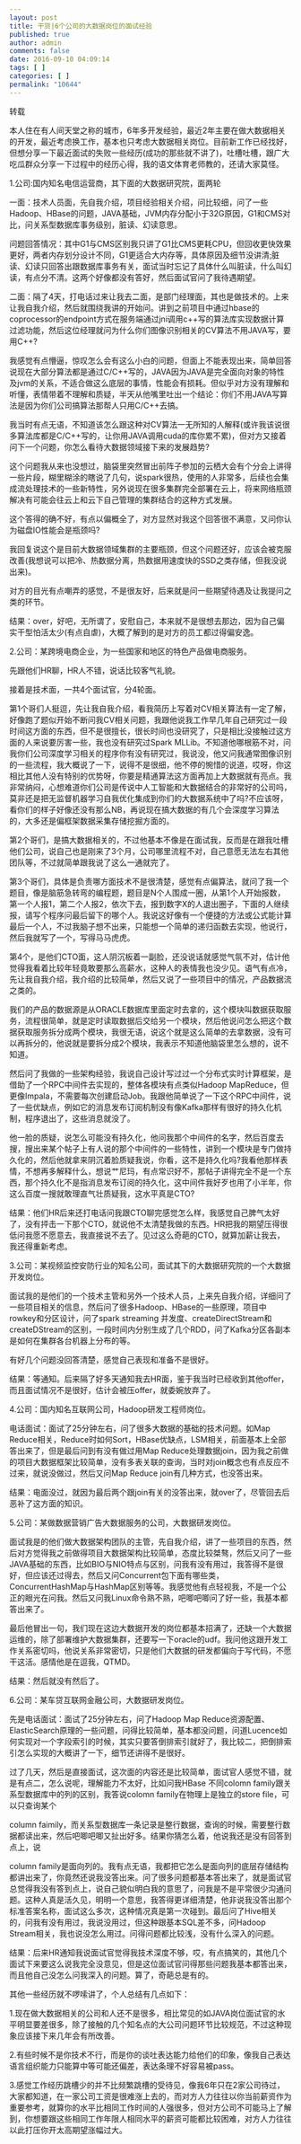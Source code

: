 ```yaml
---
layout: post
title: 干货|6个公司的大数据岗位的面试经验
published: true
author: admin
comments: false
date: 2016-09-10 04:09:14
tags: [ ]
categories: [ ]
permalink: "10644"
---
```

转载

本人住在有人间天堂之称的城市，6年多开发经验，最近2年主要在做大数据相关的开发，最近考虑换工作，基本也只考虑大数据相关岗位。目前新工作已经找好，但想分享一下最近面试的失败一些经历(成功的那些就不讲了)，吐槽吐槽，跟广大吃瓜群众分享一下过程中的经历心得，我的语文体育老师教的，还请大家莫怪。

1.公司:国内知名电信运营商，其下面的大数据研究院，面两轮

一面：技术人员面，先自我介绍，项目经验相关介绍，问比较细，问了一些Hadoop、HBase的问题，JAVA基础，JVM内存分配小于32G原因，G1和CMS对比，问关系型数据库事务级别，脏读、幻读意思。

问题回答情况：其中G1与CMS区别我只讲了G1比CMS更耗CPU，但回收更快效果更好，两者内存划分设计不同，G1更适合大内存等，具体原因及细节没讲清;脏读、幻读只回答出跟数据库事务有关，面试当时忘记了具体什么叫脏读，什么叫幻读，有点分不清。这两个好像都没有答好，然后面试官问了我待遇期望。

二面：隔了4天，打电话过来让我去二面，是部门经理面，其也是做技术的。上来让我自我介绍，然后就围绕我讲的开始问。讲到之前项目中通过hbase的coprocessor的endpoint方式在服务端通过jni调用c++写的算法库实现数据计算过滤功能，然后这位经理就问为什么你们图像识别相关的CV算法不用JAVA写，要用C++?

我感觉有点懵逼，惊叹怎么会有这么小白的问题，但面上不能表现出来，简单回答说现在大部分算法都是通过C/C++写的，JAVA因为JAVA是完全面向对象的特性及jvm的关系，不适合做这么底层的事情，性能会有损耗。但似乎对方没有理解和听懂，表情带着不理解和质疑，半天从他嘴里吐出一个结论：你们不用JAVA写算法是因为你们公司搞算法那帮人只用C/C++去搞。

我当时有点无语，不知道该怎么跟这种对CV算法一无所知的人解释(或许我该说很多算法库都是C/C++写的，让你用JAVA调用cuda的库你累不累)，但对方又接着问下一个问题，你怎么看待大数据领域接下来的发展趋势?

这个问题我从来也没想过，脑袋里突然冒出前阵子参加的云栖大会有个分会上讲得一些片段，糊里糊涂的瞎说了几句，说spark很热，使用的人非常多，后续也会集成流处理技术的一些新特性，另外说现在很多集群完全部署在云上，将来网络瓶颈解决有可能会往云上和云下自己管理的集群结合的这种方式发展。

这个答得的确不好，有点以偏概全了，对方显然对我这个回答很不满意，又问你认为磁盘IO性能会是瓶颈吗?

我回复说这个是目前大数据领域集群的主要瓶颈，但这个问题还好，应该会被克服改善(我想说可以把冷、热数据分离，热数据用速度快的SSD之类存储，但我没说出来)。

对方的目光有点嘲弄的感觉，不是很友好，后来就是问一些期望待遇及让我提问之类的环节。

结果：over，好吧，无所谓了，安慰自己，本来就不是很想去那边，因为自己偏实干型怕活太少(有点自虐)，大概了解到的是对方的员工都过得偏安逸。

2.公司：某跨境电商企业，为一些国家和地区的特色产品做电商服务。

先跟他们HR聊，HR人不错，说话比较客气礼貌。

接着是技术面，一共4个面试官，分4轮面。

第1个哥们人挺逗，先让我自我介绍，看我简历上写着对CV相关算法有一定了解，好像跑了题似开始不断问我CV相关问题，我跟他说我工作早几年自己研究过一段时间这方面的东西，但不是很擅长，很长时间也没研究了，只是相比没接触过这方面的人来说要厉害一些，我也没有研究过Spark MLLib。不知道他哪根筋不对，问我你们公司深度学习相关的程序你有没有研究过，我说没，他又问我通常图像识别的一些流程，我大概说了一下，说得不是很细，他不停的惋惜的说道，哎呀，你这相比其他人没有特别的优势呀，你要是精通算法这方面再加上大数据就有亮点。我非常纳闷，心想难道你们公司是传说中人工智能和大数据结合的非常好的公司吗，莫非还是把无监督机器学习自我优化集成到你们的大数据系统中了吗?不应该呀，看你们的样子好像还没有那么NB，再说现在搞大数据的有几个会深度学习算法的，大多还是偏框架数据采集存储挖掘方面的。

第2个哥们，是搞大数据相关的，不过他基本不像是在面试我，反而是在跟我吐槽他们公司，说自己也是刚来了3个月，公司哪里流程不对，自己意愿无法左右其他团队等，不过就简单跟我说了这么一通就完了。

第3个哥们，具体是负责哪方面技术不是很清楚，感觉有点偏算法，就问了我一个题目，像是脑筋急转弯的编程题，题目是N个人围成一圈，从第1个人开始报数，第一个人报1，第二个人报2，依次下去，报到数字X的人退出圈子，下面的人继续报，请写个程序问最后留下的哪个人。我说这好像有一个便捷的方法或公式能计算最后一个人，不过我脑子想不出来，只能想一个简单的递归函数去实现，他说行，然后我就写了一个，写得马马虎虎。

第4个，是他们CTO面，这人阴沉板着一副脸，还没说话就感觉气氛不对，估计他觉得我看着比较年轻竟敢要那么高薪水，这种人的表情我也没少见。语气有点冷，先让我自我介绍，我介绍的比较简单，然后又说了一些项目中的情况，产品数据流之类的。

我们的产品的数据源是从ORACLE数据库里面定时去拿的，这个模块叫数据获取服务，流程很简单，就是定时读取数据后交给另一个模块，然后他说问怎么把这个数据获取服务拆分成两个模块，我很无语，说这个就是这么简单的去拿数据，没有可以再拆分的，他说就是要拆分成2个模块，我表示不知道他脑袋里怎么想的，说不知道。

然后问了我做的一些架构经验，我说自己设计写过过一个分布式实时计算框架，是借助了一个RPC中间件去实现的，整体各模块有点类似Hadoop MapReduce，但更像Impala，不需要每次创建启动Job。我跟他简单说了一下这个RPC中间件，说了一些优缺点，例如它的消息发布订阅机制没有像Kafka那样有很好的持久化机制，程序退出了，这些消息就没了。

他一脸的质疑，说怎么可能没有持久化，他问我那个中间件的名字，然后百度去搜，搜出来某个帖子上有人说的那个中间件的一些特性，讲到一个模块是专门做持久化的，然后他就拿来阴沉着脸质疑我说，你看，这不是持久化吗?我看他那样表情，不想再多解释什么，想说艹尼玛，有点常识好不，那帖子讲得完全不是一个东西，那个持久化不是指消息发布订阅的持久化，这中间件我好歹也用了小半年，你这么百度一搜就敢理直气壮质疑我，这水平真是CTO?

结果：他们HR后来还打电话问我跟CTO聊完感觉怎么样，我感觉自己脾气太好了，没有抨击一下那个CTO，就说他不太清楚我做的东西。HR把我的期望压得很低问我愿不愿意去，我直接说不去了。见过这么奇葩的CTO，就算加薪让我去，我还得重新考虑。

3.公司：某视频监控安防行业的知名公司，面试其下的大数据研究院的一个大数据开发岗位。

面试我的是他们的一个技术主管和另外一个技术人员，上来先自我介绍，详细问了一些项目相关的信息，然后问了很多Hadoop、HBase的一些原理，项目中rowkey和分区设计，问了spark streaming 并发度、createDirectStream和createDStream的区别，一段时间内分别生成了几个RDD，问了Kafka分区各副本是如何在集群各台机器上分布的等。

有好几个问题没回答清楚，感觉自己表现和准备不是很好。

结果：等通知。后来隔了好多天通知我去HR面，鉴于我当时已经收到其他offer，而且面试情况不是很好，估计会被压offer，就委婉放弃了。

4.公司：国内知名互联网公司，Hadoop研发工程师岗位。

电话面试：面试了25分钟左右，问了很多大数据的基础的技术问题。如Map Reduce相关，Reduce时如何Sort，HBase优缺点，LSM相关，前面基本上全部答出来了，但是最后问到有没有做过用Map Reduce处理数据join，因为我之前做的项目大数据框架比较简单，没有多表关联的查询，当时对join概念也有点反应不过来，就说没做过，然后又问Map Reduce join有几种方式，也没答出来。

结果：电面没过，就因为最后两个跟join有关的没答出来，就over了，尽管回去后恶补了这方面的知识。

5.公司：某做数据营销广告大数据服务的公司，大数据研发岗位。

面试我是的他们做大数据架构团队的主管，先自我介绍，讲了一些项目的东西，然后对方觉得我之前做得项目大数据架构比较简单，态度比较桀骜，然后又问了一些JAVA基础的东西，比如BIO与NIO特点与区别，问我有没有用过，我答得不是很好，但应该还过得去，然后又问Concurrent包下面有哪些类，ConcurrentHashMap与HashMap区别等等。我感觉他有点轻视我，不是一个公正的眼光在问我。然后又问我Linux命令熟不熟，吧唧吧唧问了好一些，我基本都答出来了。

最后他冒出一句，我们现在这边大数据开发的岗位都基本招满了，还缺一个大数据运维的，除了部署维护大数据集群，还要写一下oracle的udf。我问他这跟开发工作关系密切吗，他说关系非常密切，只是他们大数据的研发都偏向于写代码，不愿干这活。感情他是在逗我，QTMD。

结果：然后就没有然后了。

6.公司：某车贷互联网金融公司，大数据研发岗位。

先是电话面试：面试了25分钟左右，问了Hadoop Map Reduce资源配置、ElasticSearch原理的一些问题，问得比较简单，基本都没问题，问道Lucence如何实现对一个字段索引的时候，其实只要答倒排索引就好了，我比较二，把倒排索引怎么实现的大概讲了一下，细节还讲得不是很好。

过了几天，然后是直接面试，这次面的内容还是比较简单，面试官人感觉不错，就是有点二，怎么说呢，理解能力不太好，比如问我HBase 不同colomn family跟关系型数据库中的列的区别，我答说colomn family在物理上是独立的store file，可以只查询某个
  
column faimily，而关系型数据库一条记录是整行数据，查询的时候，需要整行数据都读出来，然后吧唧吧唧又扯出好多。结果你猜怎么着，他说我还是没有回答到点上，说
  
column family是面向列的。我有点无语，我都把它怎么是面向列的底层存储结构都讲出来了，你竟然还说我没答出来。问了很多问题都基本答出来了，就是面试官总觉得我没有答到点上，说自己貌似明白我的意思了，问我是不是平常很少沟通问题。这种人真是活久见，明明一个意思，我答得更详细清楚，他非说我没答出那个标准答案名称，面试这么多次，这种情况真是第一次碰到。最后问了Hive相关的，问我有没有用过，我说没用过，但这种跟基本SQL差不多，问Hadoop Stream相关，我也说没怎么用过。问得问题都比较浅，没有什么深入的问题。

结果：后来HR通知我说面试官觉得我技术深度不够，哎，有点搞笑的，其他几个面试下来要这么说我完全没意见，但是这位面试官问得那些问题我基本都答出来，而且他自己没怎么问我深入的问题。算了，奇葩总是有的。

其他一些经历就不啰嗦讲了，个人总结有几点如下：

1.现在做大数据相关的公司和人还不是很多，相比常见的如JAVA岗位面试官的水平明显要差很多，除了接触的几个知名点的大公司问题环节比较规范，不过这种现象应该接下来几年会有所改善。

2.有些时候不是你技术不行，而是你的谈吐表达能力给他们的印象，像我自己表达语言组织能力只能算中等可能还偏差，表达条理不好容易被pass。

3.感觉工作经历跳槽少的并不比频繁跳槽的受待见，像我6年只在2家公司待过，大家都知道，在一家公司工资是很难涨上去的，而对方人力往往以你当前薪资作为重要参考，就算你的水平比相同工作时间的人强很多，但对方公司不可能马上了解到，你想要跟这些相同工作年限人相同水平的薪资可能都比较困难，对方人力往往以此打压你开太高期望涨幅过大。

&nbsp;